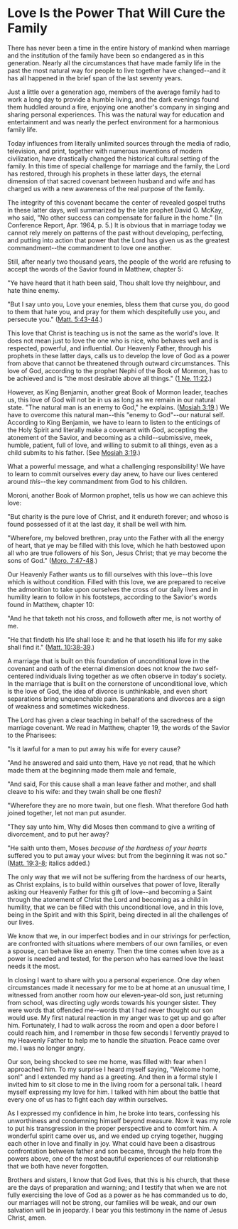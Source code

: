 # Love Is the Power That Will Cure the Family

There has never been a time in the entire history of mankind when marriage and
the institution of the family have been so endangered as in this generation.
Nearly all the circumstances that have made family life in the past the most
natural way for people to live together have changed--and it has all happened
in the brief span of the last seventy years.

Just a little over a generation ago, members of the average family had to work
a long day to provide a humble living, and the dark evenings found them
huddled around a fire, enjoying one another's company in singing and sharing
personal experiences. This was the natural way for education and entertainment
and was nearly the perfect environment for a harmonious family life.

Today influences from literally unlimited sources through the media of radio,
television, and print, together with numerous inventions of modern
civilization, have drastically changed the historical cultural setting of the
family. In this time of special challenge for marriage and the family, the
Lord has restored, through his prophets in these latter days, the eternal
dimension of that sacred covenant between husband and wife and has charged us
with a new awareness of the real purpose of the family.

The integrity of this covenant became the center of revealed gospel truths in
these latter days, well summarized by the late prophet David O. McKay, who
said, "No other success can compensate for failure in the home." (In
Conference Report, Apr. 1964, p. 5.) It is obvious that in marriage today we
cannot rely merely on patterns of the past without developing, perfecting, and
putting into action that power that the Lord has given us as the greatest
commandment--the commandment to love one another.

Still, after nearly two thousand years, the people of the world are refusing
to accept the words of the Savior found in Matthew, chapter 5:

"Ye have heard that it hath been said, Thou shalt love thy neighbour, and hate
thine enemy.

"But I say unto you, Love your enemies, bless them that curse you, do good to
them that hate you, and pray for them which despitefully use you, and
persecute you." ([Matt.
5:43-44](https://www.lds.org/scriptures/nt/matt/5.43-44?lang=eng#42).)

This love that Christ is teaching us is not the same as the world's love. It
does not mean just to love the one who is nice, who behaves well and is
respected, powerful, and influential. Our Heavenly Father, through his
prophets in these latter days, calls us to develop the love of God as a power
from above that cannot be threatened through outward circumstances. This love
of God, according to the prophet Nephi of the Book of Mormon, has to be
achieved and is "the most desirable above all things." ([1 Ne.
11:22](https://www.lds.org/scriptures/bofm/1-ne/11.22?lang=eng#21).)

However, as King Benjamin, another great Book of Mormon leader, teaches us,
this love of God will not be in us as long as we remain in our natural state.
"The natural man is an enemy to God," he explains. ([Mosiah
3:19](https://www.lds.org/scriptures/bofm/mosiah/3.19?lang=eng#18).) We have
to overcome this natural man--this "enemy to God"--our natural self. According
to King Benjamin, we have to learn to listen to the enticings of the Holy
Spirit and literally make a covenant with God, accepting the atonement of the
Savior, and becoming as a child--submissive, meek, humble, patient, full of
love, and willing to submit to all things, even as a child submits to his
father. (See [Mosiah
3:19](https://www.lds.org/scriptures/bofm/mosiah/3.19?lang=eng#18).)

What a powerful message, and what a challenging responsibility! We have to
learn to commit ourselves every day anew, to have our lives centered around
_this_--the key commandment from God to his children.

Moroni, another Book of Mormon prophet, tells us how we can achieve this love:

"But charity is the pure love of Christ, and it endureth forever; and whoso is
found possessed of it at the last day, it shall be well with him.

"Wherefore, my beloved brethren, pray unto the Father with all the energy of
heart, that ye may be filled with this love, which he hath bestowed upon all
who are true followers of his Son, Jesus Christ; that ye may become the sons
of God." ([Moro.
7:47-48](https://www.lds.org/scriptures/bofm/moro/7.47-48?lang=eng#46).)

Our Heavenly Father wants us to fill ourselves with this love--this love which
is without condition. Filled with this love, we are prepared to receive the
admonition to take upon ourselves the cross of our daily lives and in humility
learn to follow in his footsteps, according to the Savior's words found in
Matthew, chapter 10:

"And he that taketh not his cross, and followeth after me, is not worthy of
me.

"He that findeth his life shall lose it: and he that loseth his life for my
sake shall find it." ([Matt.
10:38-39](https://www.lds.org/scriptures/nt/matt/10.38-39?lang=eng#37).)

A marriage that is built on this foundation of unconditional love in the
covenant and oath of the eternal dimension does not know the _two_ self-
centered individuals living together as we often observe in today's society.
In the marriage that is built on the cornerstone of unconditional love, which
is the love of God, the idea of divorce is unthinkable, and even short
separations bring unquenchable pain. Separations and divorces are a sign of
weakness and sometimes wickedness.

The Lord has given a clear teaching in behalf of the sacredness of the
marriage covenant. We read in Matthew, chapter 19, the words of the Savior to
the Pharisees:

"Is it lawful for a man to put away his wife for every cause?

"And he answered and said unto them, Have ye not read, that he which made them
at the beginning made them male and female,

"And said, For this cause shall a man leave father and mother, and shall
cleave to his wife: and they twain shall be one flesh?

"Wherefore they are no more twain, but one flesh. What therefore God hath
joined together, let not man put asunder.

"They say unto him, Why did Moses then command to give a writing of
divorcement, and to put her away?

"He saith unto them, Moses _because of the hardness of your hearts_ suffered
you to put away your wives: but from the beginning it was not so." ([Matt.
19:3-8](https://www.lds.org/scriptures/nt/matt/19.3-8?lang=eng#2); italics
added.)

The only way that we will not be suffering from the hardness of our hearts, as
Christ explains, is to build within ourselves that power of love, literally
asking our Heavenly Father for this gift of love--and becoming a Saint through
the atonement of Christ the Lord and becoming as a child in humility, that we
can be filled with this unconditional love, and in this love, being in the
Spirit and with this Spirit, being directed in all the challenges of our
lives.

We know that we, in our imperfect bodies and in our strivings for perfection,
are confronted with situations where members of our own families, or even a
spouse, can behave like an enemy. Then the time comes when love as a power is
needed and tested, for the person who has earned love the least needs it the
most.

In closing I want to share with you a personal experience. One day when
circumstances made it necessary for me to be at home at an unusual time, I
witnessed from another room how our eleven-year-old son, just returning from
school, was directing ugly words towards his younger sister. They were words
that offended me--words that I had never thought our son would use. My first
natural reaction in my anger was to get up and go after him. Fortunately, I
had to walk across the room and open a door before I could reach him, and I
remember in those few seconds I fervently prayed to my Heavenly Father to help
me to handle the situation. Peace came over me. I was no longer angry.

Our son, being shocked to see me home, was filled with fear when I approached
him. To my surprise I heard myself saying, "Welcome home, son!" and I extended
my hand as a greeting. And then in a formal style I invited him to sit close
to me in the living room for a personal talk. I heard myself expressing my
love for him. I talked with him about the battle that every one of us has to
fight each day within ourselves.

As I expressed my confidence in him, he broke into tears, confessing his
unworthiness and condemning himself beyond measure. Now it was my role to put
his transgression in the proper perspective and to comfort him. A wonderful
spirit came over us, and we ended up crying together, hugging each other in
love and finally in joy. What could have been a disastrous confrontation
between father and son became, through the help from the powers above, one of
the most beautiful experiences of our relationship that we both have never
forgotten.

Brothers and sisters, I know that God lives, that this is his church, that
these are the days of preparation and warning; and I testify that when we are
not fully exercising the love of God as a power as he has commanded us to do,
our marriages will not be strong, our families will be weak, and our own
salvation will be in jeopardy. I bear you this testimony in the name of Jesus
Christ, amen.


